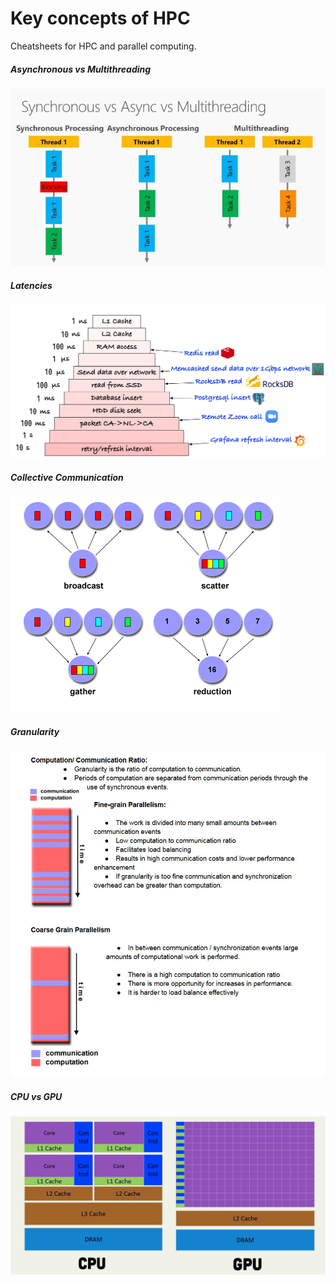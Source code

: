 # Key concepts of HPC

Cheatsheets for HPC and parallel computing.

<!-- [:arrow_down: Tags legend](#tags-legend) at the end of the page. -->

<!-- - []() by []() ( _:movie_camera:_ ) -->

##### Asynchronous vs Multithreading

![Asynchronous vs Multithreading](./cheatsheet/concurrent_programming.jpeg)

##### Latencies

![Asynchronous vs Multithreading](./cheatsheet/latencies.jpg)

##### Collective Communication

![Collective Communication](./cheatsheet/collective_communication.png)

##### Granularity

![Granularity](./cheatsheet/granularity.jpg)

##### CPU vs GPU

![Asynchronous vs Multithreading](./cheatsheet/cpu_vs_gpu.jpg)

<!-- #### Tags legend -->
<!-- - ( _:movie_camera:_ ) - video material -->
<!-- - ( _short_ ) - short overview -->
